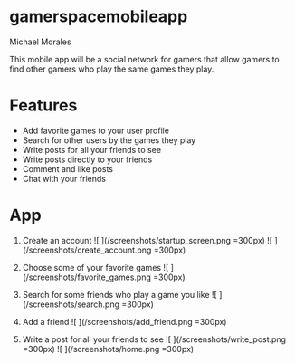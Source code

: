 # gamerspacemobileapp

Michael Morales

This mobile app will be a social network for gamers that allow gamers to find other gamers who play the same games they play.

# Features
* Add favorite games to your user profile
* Search for other users by the games they play
* Write posts for all your friends to see
* Write posts directly to your friends
* Comment and like posts
* Chat with your friends

# App
1. Create an account
![ ](/screenshots/startup_screen.png =300px)
![ ](/screenshots/create_account.png =300px)

2. Choose some of your favorite games
![ ](/screenshots/favorite_games.png =300px)

3. Search for some friends who play a game you like
![ ](/screenshots/search.png =300px)

4. Add a friend
![ ](/screenshots/add_friend.png =300px)

4. Write a post for all your friends to see
![ ](/screenshots/write_post.png =300px)
![ ](/screenshots/home.png =300px)



